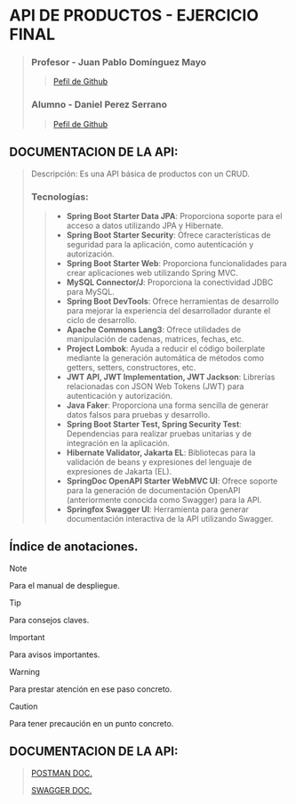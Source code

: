 # API DE PRODUCTOS - EJERCICIO FINAL
> ### Profesor - Juan Pablo Domínguez Mayo
>  > [Pefil de Github](https://github.com/profeInformatica101)
> ### Alumno - Daniel Perez Serrano 
>  > [Pefil de Github](https://github.com/Dani-Ps)

## DOCUMENTACION DE LA API:
>Descripción:
>Es una API básica de productos con un CRUD. 
>
>### Tecnologías:
>> - **Spring Boot Starter Data JPA**: Proporciona soporte para el acceso a datos utilizando JPA y Hibernate.
>> - **Spring Boot Starter Security**: Ofrece características de seguridad para la aplicación, como autenticación y autorización.
>> - **Spring Boot Starter Web**: Proporciona funcionalidades para crear aplicaciones web utilizando Spring MVC.
>> - **MySQL Connector/J**: Proporciona la conectividad JDBC para MySQL.
>> - **Spring Boot DevTools**: Ofrece herramientas de desarrollo para mejorar la experiencia del desarrollador durante el ciclo de desarrollo.
>> - **Apache Commons Lang3**: Ofrece utilidades de manipulación de cadenas, matrices, fechas, etc.
>> - **Project Lombok**: Ayuda a reducir el código boilerplate mediante la generación automática de métodos como getters, setters, constructores, etc.
>> - **JWT API, JWT Implementation, JWT Jackson**: Librerías relacionadas con JSON Web Tokens (JWT) para autenticación y autorización.
>> - **Java Faker**: Proporciona una forma sencilla de generar datos falsos para pruebas y desarrollo.
>> - **Spring Boot Starter Test, Spring Security Test**: Dependencias para realizar pruebas unitarias y de integración en la aplicación.
>> - **Hibernate Validator, Jakarta EL**: Bibliotecas para la validación de beans y expresiones del lenguaje de expresiones de Jakarta (EL).
>> - **SpringDoc OpenAPI Starter WebMVC UI**: Ofrece soporte para la generación de documentación OpenAPI (anteriormente conocida como Swagger) para la API.
>> - **Springfox Swagger UI**: Herramienta para generar documentación interactiva de la API utilizando Swagger.

## Índice de anotaciones.

> [!NOTE]
> Para el manual de despliegue.

> [!TIP]
> Para consejos claves.

> [!IMPORTANT]
> Para avisos importantes.

>[!WARNING]
> Para prestar atención en ese paso concreto.

> [!CAUTION]
> Para tener precaución en un punto concreto.


## DOCUMENTACION DE LA API:

> [POSTMAN DOC.](https://documenter.getpostman.com/view/33409001/2sA2xfYZ2b)
> 
> [SWAGGER DOC.](http://localhost:8080/swagger-ui/index.html)
